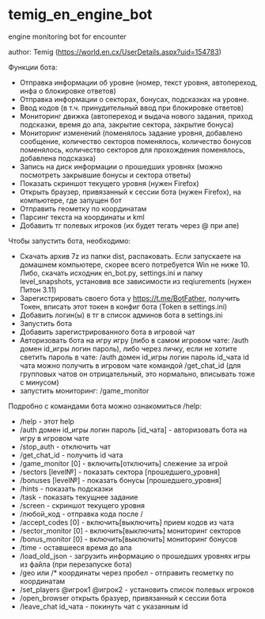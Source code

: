 # temig_en_engine_bot
engine monitoring bot for encounter

author: Temig (https://world.en.cx/UserDetails.aspx?uid=154783)


Функции бота:
- Отправка информации об уровне (номер, текст уровня,  автопереход, инфа о блокировке ответов)
- Отправка информации о секторах, бонусах, подсказках на уровне.
- Ввод кодов (в т.ч. принудительный ввод при блокировке ответов)
- Мониторинг движка (автопереход и выдача нового задания, приход подсказки, время до апа, закрытие сектора, закрытие бонуса)
- Мониторинг изменений (поменялось задание уровня,  добавлено сообщение, количество секторов поменялось,  количество бонусов поменялось, количество секторов для прохождения поменялось, добавлена подсказка)
- Запись на диск информации о прошедших уровнях (можно посмотреть закрывшие бонусы и сектора ответы)
- Показать скриншот текущего уровня (нужен Firefox)
- Открыть браузер, привязанный к сессии бота (нужен Firefox), на компьютере, где запущен бот
- Отправить геометку по координатам
- Парсинг текста на координаты и kml
- Добавить тг полевых игроков (их будет тегать через @ при апе)

Чтобы запустить бота, необходимо:
- Скачать архив 7z из папки dist, распаковать. Если запускаете на домашнем компьютере, скорее всего потребуется Win не ниже 10. Либо, скачать исходник en_bot.py, settings.ini и папку level_snapshots, установив все зависимости из reqiurements (нужен Питон 3.11)
- Зарегистрировать своего бота у https://t.me/BotFather, получить Токен, вписать этот токен в конфиг бота (Token в settings.ini)
- Добавить логин(ы) в тг в список админов бота в settings.ini
- Запустить бота
- Добавить зарегистрированного бота в игровой чат
- Авторизовать бота на игру игру (либо в самом игровом чате:
/auth домен id_игры логин пароль), 
либо через личку, если не хотите светить пароль в чате: 
/auth домен id_игры логин пароль id_чата
id чата можно получить в игровом чате командой /get_chat_id (для групповых чатов он отрицательный, это нормально, вписывать тоже с минусом)
- запустить мониторинг: /game_monitor

Подробно с командами бота можно ознакомиться /help:
- /help - этот help
- /auth домен id_игры логин пароль [id_чата] - авторизовать бота на игру в игровом чате
- /stop_auth - отключить чат
- /get_chat_id - получить id чата
- /game_monitor [0] - включить\[отключить] слежение за игрой
- /sectors [level№] - показать сектора [прошедшего_уровня]
- /bonuses [level№] - показать бонусы [прошедшего_уровня]
- /hints - показать подсказки
- /task - показать текущнее задание
- /screen - скриншот текущего уровня
- /любой_код - отправка кода после /
- /accept_codes [0] - включить\[выключить] прием кодов из чата
- /sector_monitor [0] - включить\[выключить] мониторинг секторов
- /bonus_monitor [0] - включить\[выключить] мониторинг бонусов
- /time - оставшееся время до апа
- /load_old_json - загрузить информацию о прошедших уровнях игры из файла (при перезапуске бота)
- /geo или /* координаты через пробел - отправить геометку по координатам 
- /set_players @игрок1 @игрок2 - установить список полевых игроков
- /open_browser открыть бразуер, привязанный к сессии бота
- /leave_chat id_чата - покинуть чат с указанным id

